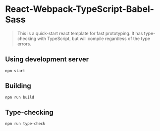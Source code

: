 # React-Webpack-TypeScript-Babel-Sass

> This is a quick-start react template for fast prototyping. It has type-checking with TypeScript, but will compile regardless of the type errors.

## Using development server

```shell
npm start
```

## Building

```shell
npm run build
```

## Type-checking

```shell
npm run type-check
```
